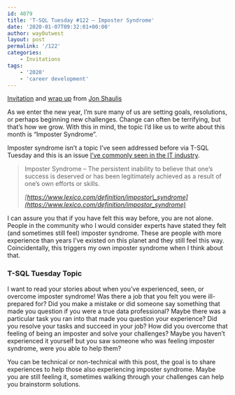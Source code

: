 ```yaml
---
id: 4079
title: 'T-SQL Tuesday #122 – Imposter Syndrome'
date: '2020-01-07T09:32:01+00:00'
author: way0utwest
layout: post
permalink: '/122'
categories:
    - Invitations
tags:
    - '2020'
    - 'career development'
---
```


[Invitation](https://jonshaulis.com/index.php/2020/01/07/t-sql-tuesday-122-imposter-syndrome/) and [wrap up](https://jonshaulis.com/index.php/2020/01/20/t-sql-tuesday-122-imposter-syndrome-wrap-up/) from [Jon Shaulis](https://jonshaulis.com)

As we enter the new year, I’m sure many of us are setting goals, resolutions, or perhaps beginning new challenges. Change can often be terrifying, but that’s how we grow. With this in mind, the topic I’d like us to write about this month is “Imposter Syndrome”.

Imposter syndrome isn’t a topic I’ve seen addressed before via T-SQL Tuesday and this is an issue [I’ve commonly seen in the IT industry](https://www.google.com/search?q=imposter+syndrome+sql&oq=IMPOSTER&aqs=chrome.0.69i59l2j0j69i57j0j69i60l3.1826j0j4&sourceid=chrome&ie=UTF-8).

> Imposter Syndrome – The persistent inability to believe that one’s success is deserved or has been legitimately achieved as a result of one’s own efforts or skills.
> 
> <cite> [https://www.lexico.com/definition/impostor\_syndrome](https://www.lexico.com/definition/impostor_syndrome) </cite>

I can assure you that if you have felt this way before, you are not alone. People in the community who I would consider experts have stated they felt (and sometimes still feel) imposter syndrome. These are people with more experience than years I’ve existed on this planet and they still feel this way. Coincidentally, this triggers my own imposter syndrome when I think about that.

### T-SQL Tuesday Topic

I want to read your stories about when you’ve experienced, seen, or overcome imposter syndrome! Was there a job that you felt you were ill-prepared for? Did you make a mistake or did someone say something that made you question if you were a true data professional? Maybe there was a particular task you ran into that made you question your experience? Did you resolve your tasks and succeed in your job? How did you overcome that feeling of being an imposter and solve your challenges? Maybe you haven’t experienced it yourself but you saw someone who was feeling imposter syndrome, were you able to help them?

You can be technical or non-technical with this post, the goal is to share experiences to help those also experiencing imposter syndrome. Maybe you are still feeling it, sometimes walking through your challenges can help you brainstorm solutions.